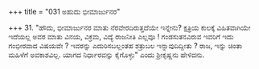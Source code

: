 +++
title = "031 ಅಹುದು ಭೀಮಾರ್ಜುನರ"

+++
31. "ಹೌದು, ಭೀಮಾರ್ಜುನರ ಮಾತು ನೆರವೇರದಿರುತ್ತದೆಯೇ ಇನ್ನೇನು? ಕ್ಷತ್ರಿಯ ಕುಲಕ್ಕೆ ವಿಹಿತವಾಗಿಯೇ ಇದೆಯಲ್ಲ ಅವರ ಮಾತು ವಿನಯ, ವಿಕ್ರಮ, ವಿದ್ಯೆ ರಾಜನೀತಿ ಎಲ್ಲವೂ ! ಗಂಡಸುತನವಿರುವ ಇವರಿಗೆ ಇದು ಗಂಭೀರವಾದ ವಿಷಯವೇ ? ಇವರನ್ನು ಎದುರಿಸಬಲ್ಲಂತಹ ಶತ್ರುಬಲ ಇನ್ನಾವುದಿದ್ದೀತು ? ರಾಜ, ಇನ್ನು ಚಿಂತಾ ಮಹಿಳೆಗೆ ಅವಕಾಶವಿಲ್ಲ. ಯಾಗದ ನಿರ್ಧಾರವನ್ನು ಕೈಗೊಳ್ಳು" ಎಂದು ಶ್ರೀಕೃಷ್ಣನು ಹೇಳಿದನು.